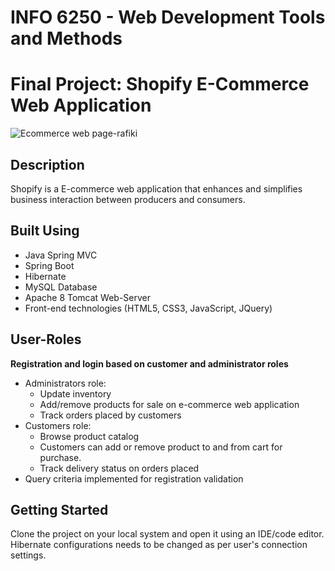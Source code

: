 # INFO 6250 - Web Development Tools and Methods
# Final Project: Shopify E-Commerce Web Application

![Ecommerce web page-rafiki](https://user-images.githubusercontent.com/46862684/198903767-192287bd-11e7-4123-a670-7a6100682f00.png)

## Description
Shopify is a E-commerce web application that enhances and simplifies business interaction between producers and consumers.


## Built Using
  * Java Spring MVC  
  * Spring Boot
  * Hibernate
  * MySQL Database
  * Apache 8 Tomcat Web-Server
  * Front-end technologies (HTML5, CSS3, JavaScript, JQuery)
  
## User-Roles
  **Registration and login based on customer and administrator roles**
  * Administrators role:
    * Update inventory
    * Add/remove products for sale on e-commerce web application
    * Track orders placed by customers
  * Customers role:
    * Browse product catalog
    * Customers can add or remove product to and from cart for purchase.
    * Track delivery status on orders placed
  * Query criteria implemented for registration validation
  

## Getting Started
Clone the project on your local system and open it using an IDE/code editor. Hibernate configurations needs to be changed as per user's connection settings.
